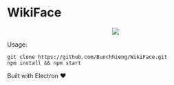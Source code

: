 WikiFace
========

<p align="center">
  <img src="https://raw.githubusercontent.com/Bunchhieng/WikiFace/master/src/pic.png"/>
</p>

Usage:
```
git clone https://github.com/Bunchhieng/WikiFace.git
npm install && npm start
```
Built with Electron :heart:

